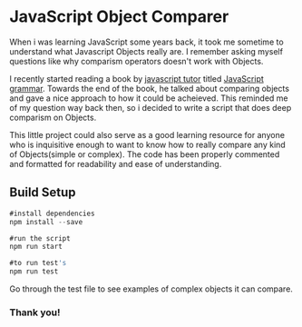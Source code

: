 # JavaScript Object Comparer

When i was learning JavaScript some years back, it took me sometime to understand what Javascript Objects really are. I remember asking myself questions like why comparism operators doesn't work with Objects.

I recently started reading a book by [javascript tutor](https://twitter.com/js_tut) titled [JavaScript grammar](http://javascriptgrammar.com/dark/). Towards the end of the book, he talked about comparing objects and gave a nice approach to how it could be acheieved. This reminded me of my question way back then, so i decided to write a script that does deep comparism on Objects.

This little project could also serve as a good learning resource for anyone who is inquisitive enough to want to know how to really compare any kind of Objects(simple or complex). The code has been properly commented and formatted for readability and ease of understanding.

## Build Setup

```javascript
#install dependencies
npm install --save

#run the script
npm run start

#to run test's
npm run test
```

Go through the test file to see examples of complex objects it can compare.

### Thank you!
